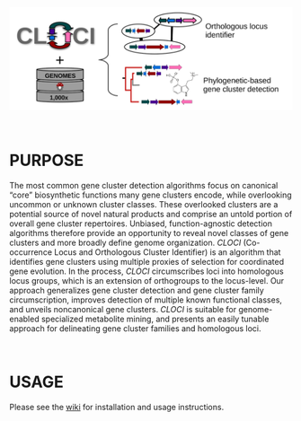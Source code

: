 ![*CLOCI*](https://raw.githubusercontent.com/xonq/cloci/master/etc/abstract.png)

<br />

# PURPOSE
The most common gene cluster detection algorithms focus on canonical “core”
biosynthetic functions many gene clusters encode, while overlooking uncommon or
unknown cluster classes. These overlooked clusters are a potential source of
novel natural products and comprise an untold portion of overall gene cluster
repertoires. Unbiased, function-agnostic detection algorithms therefore provide
an opportunity to reveal novel classes of gene clusters and more broadly define
genome organization. *CLOCI* (Co-occurrence Locus and Orthologous Cluster
Identifier) is an algorithm that identifies gene clusters using multiple
proxies of selection for coordinated gene evolution. In the process, *CLOCI*
circumscribes loci into homologous locus groups, which is an extension of
orthogroups to the locus-level. Our approach generalizes gene cluster detection and gene cluster family circumscription, improves detection of multiple known functional classes, and unveils noncanonical gene clusters. *CLOCI* is suitable for genome-enabled specialized metabolite mining, and presents an easily tunable approach for delineating gene cluster families and homologous loci.

<br />

# USAGE
Please see the [wiki](https://github.com/xonq/cloci/wiki/Home) for installation
and usage instructions.
